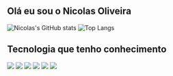 ## Olá eu sou o Nicolas Oliveira

![Nicolas's GitHub stats](https://github-readme-stats.vercel.app/api?username=NicolasOliveira01&show_icons=true&theme=radical)
![Top Langs](https://github-readme-stats.vercel.app/api/top-langs/?username=NicolasOliveira01&layout=compact&theme=radical)

<h2>Tecnologia que tenho conhecimento</h2>
<div>
    <img src="https://img.shields.io/badge/HTML5-E34F26?style=for-the-badge&logo=html5&logoColor=white"/>
    <img src="https://img.shields.io/badge/CSS3-1572B6?style=for-the-badge&logo=css3&logoColor=white"/>
    <img src="https://img.shields.io/badge/Python-3776AB?style=for-the-badge&logo=python&logoColor=white"/>
    <img src="https://img.shields.io/badge/Java-ED8B00?style=for-the-badge&logo=openjdk&logoColor=white"/>
    <img src="https://img.shields.io/badge/JavaScript-F7DF1E?style=for-the-badge&logo=javascript&logoColor=black"/>
    <img src="https://img.shields.io/badge/React-20232A?style=for-the-badge&logo=react&logoColor=61DAFB"/>
</div>
